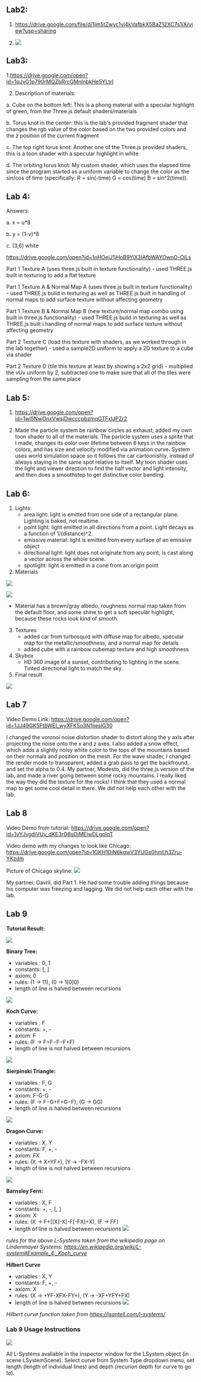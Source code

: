 ## Lab2:

1. https://drive.google.com/file/d/1jm5tZwvc1yi4kVafbkX5BaZ12XC7s1iX/view?usp=sharing

2. ![](lab2/CatBunnyScrsht.png)

## Lab3:

1.https://drive.google.com/open?id=1qJvG1p790rMQZbRrcGMnlnbkHe5YLtrI

2. Description of materials:

  a. Cube on the bottom left: This is a phong material with a specular highlight of green, from the Three.js default shaders/materials
  
  b. Torus knot in the center: this is the lab's provided fragment shader that changes the rgb value of the color based on the two provided colors and the z position of the current fragment
  
  c. The top right torus knot: Another one of the Three.js provided shaders, this is a toon shader with a specular highlight in white
  
  d. The orbiting torus knot: My custom shader, which uses the elapsed time since the program started as a uniform variable to change the color as the sin/cos of time (specifically: R = sin(-time) G = cos(time) B = sin^2(time)).

## Lab 4:
Answers:

  a. x = u*8
  
  b. y = (1-v)*8
  
  c. (3,6) white
  
https://drive.google.com/open?id=1nHOejJ1jHoB9YiX3IAfbWAYOwnO-OiLs

Part 1 Texture A (uses three.js built in texture functionality) - used THREE.js built in texturing to add a flat texture

Part 1 Texture A & Normal Map A (uses three.js built in texture functionality) - used THREE.js build in texturing as well as THREE.js built in handling of normal maps to add surface texture without affecting geometry

Part 1 Texture B & Normal Map B (new texture/normal map combo using built in three.js functionality) - used THREE.js build in texturing as well as THREE.js built i handling of normal maps to add surface texture without affecting geometry

Part 2 Texture C (load this texture with shaders, as we worked through in the lab together) - used a sample2D uniform to apply a 2D texture to a cube via shader

Part 2 Texture D (tile this texture at least by showing a 2x2 grid) - multiplied the vUv uniform by 2, subtracted one to make sure that all of the tiles were sampling from the same place

## Lab 5:
1. https://drive.google.com/open?id=1wi5NwOnxVwsjDwcccpbzmqGTFxlJPZr2

2. Made the particle system be rainbow circles as exhaust, added my own toon shader to all of the materials. The particle system uses a sprite that I made, changes its color over lifetime between 6 keys in the rainbow colors, and has size and velocity modified via animation curve. System uses world simulation space so it follows the car cartoonishly, instead of always staying in the same spot relative to itself. My toon shader uses the light and viewer direction to find the half vector and light intensity, and then does a smoothstep to get distinctive color banding.

## Lab 6:

1. Lights:
   - area light: light is emitted from one side of a rectangular plane. Lighting is baked, not realtime.
   - point light: light emitted in all directions from a point. Light decays as a function of 1/(distance)^2.
   - emissive material: light is emitted from every surface of an emissive object
   - directional light: light does not originate from any point, is cast along a vector across the whole scene.
   - spotlight: light is emitted in a cone from an origin point
2. Materials

![](lab6/images/rock.jpg)

![](lab6/images/rockmaterial.png)

   - Material has a brown/gray albedo, roughness normal map taken from the default floor, and some shine to get a soft specular highlight, because these rocks look kind of smooth.
   
3. Textures
   - added car from turbosquid with diffuse map for albedo, specular map for the metallic/smoothness, and a normal map for details
   - added cube with a rainbow cubemap texture and high smoothness
4. Skybox
   - HD 360 image of a sunset, contributing to lighting in the scene. Tinted directional light to match the sky.
5. Final result

![](lab6/images/scenegif.gif)

## Lab 7

Video Demo Link: https://drive.google.com/open?id=1JJ49GK5FtbWEI_wyXFK5o3N1IjeslG30

I changed the voronoi noise distortion shader to distort along the y axis after projecting the noise onto the x and z axes. I also added a snow effect, which adds a slightly noisy white color to the tops of the mountains based on their normals and position on the mesh. For the wave shader, I changed the render mode to transparent, added a grab pass to get the backfround, and set the alpha to 0.4. 
My partner, Modesto, did the three.js version of the lab, and made a river going between some rocky mountains. I really liked the way they did the texture for the rocks! I think that they used a normal map to get some cool detail in there. We did not help each other with the lab.

## Lab 8

Video Demo from tutorial: https://drive.google.com/open?id=1vYJvgdiVUv_dKE3rO8sOjMEiwDLgplqT

Video demo with my changes to look like Chicago: https://drive.google.com/open?id=1GKH1DiN6kgwV3YUGs0hmLh3Zru-YKzdm

Picture of Chicago skyline: ![](lab8/images/chicago.jpg)

My partner, Gavril, did Part 1. He had some trouble adding things because his computer was freezing and lagging. We did not help each other with the lab.

## Lab 9

**Tutorial Result:**

![](lab9/Videos/TutorialSystem.gif)

**Binary Tree:**
* variables : 0, 1
* constants: [, ]
* axiom: 0
* rules: (1 -> 11), (0 -> 1[0]0)
* length of line is halved between recursions

![](lab9/Videos/BinaryTree.gif)

**Koch Curve:**
* variables : F
* constants: +, -
* axiom: F
* rules: (F -> F+F−F−F+F)
* length of line is not halved between recursions

![](lab9/Videos/KochCurve.gif)

**Sierpinski Triangle:**
* variables : F, G
* constants: +, -
* axiom: F-G-G
* rules: (F -> F−G+F+G−F), (G -> GG)
* length of line is halved between recursions

![](lab9/Videos/SierpinskiTri.gif)

**Dragon Curve:**
* variables : X, Y
* constants: F, +, -
* axiom: FX
* rules: (X -> X+YF+), (Y -> -FX-Y)
* length of line is not halved between recursions

![](lab9/Videos/DragonCurve.gif)

**Barnsley Fern:**
* variables : X, F
* constants: +, -, [, ]
* axiom: X
* rules: (X -> F+[[X]-X]-F[-FX]+X), (F -> FF)
* length of line is halved between recursions
![](lab9/Videos/BarnsleyFern.gif)

*rules for the above L-Systems taken from the wikipedia page on Lindenmayer Systems: https://en.wikipedia.org/wiki/L-system#Example_4:_Koch_curve*

**Hilbert Curve**
* variables : X, Y
* constants: F, +, -
* axiom: X
* rules: (X -> +YF-XFX-FY+), (Y -> -XF+YFY+FX)
* length of line is halved between recursions
![](lab9/Videos/HilbertCurve.gif)

*Hilbert curve function taken from https://jsantell.com/l-systems/*

### Lab 9 Usage Instructions

![](lab9/InspectorImage.png)

All L-Systems avaliable in the inspector window for the LSystem object (in scene LSystemScene).
Select curve from System Type dropdown menu, set length (length of individual lines) and depth (recurion depth for curve to go to).
